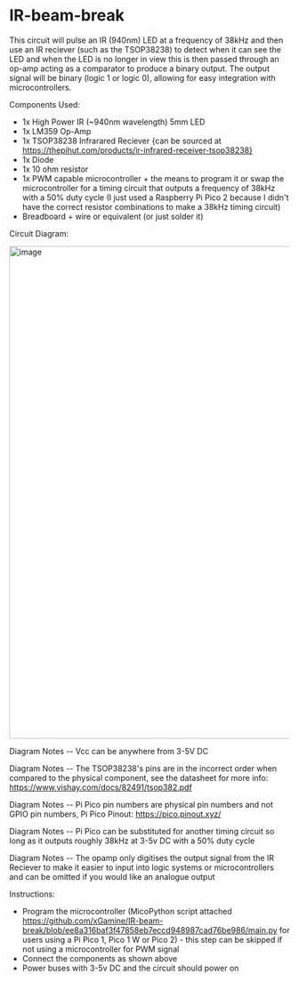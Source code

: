 # IR-beam-break
This circuit will pulse an IR (940nm) LED at a frequency of 38kHz and then use an IR reciever (such as the TSOP38238) to detect when it can see the LED and when the LED is no longer in view this is then passed through an op-amp acting as a comparator to produce a binary output. The output signal will be binary (logic 1 or logic 0), allowing for easy integration with microcontrollers.

Components Used:
 - 1x High Power IR (~940nm wavelength) 5mm LED
 - 1x LM359 Op-Amp
 - 1x TSOP38238 Infrarared Reciever {can be sourced at https://thepihut.com/products/ir-infrared-receiver-tsop38238}
 - 1x Diode
 - 1x 10 ohm resistor
 - 1x PWM capable microcontroller + the means to program it or swap the microcontroller for a timing circuit that outputs a frequency of 38kHz with a 50% duty cycle (I just used a Raspberry Pi Pico 2 because I didn't have the correct resistor combinations to make a 38kHz timing circuit)
 - Breadboard + wire or equivalent (or just solder it)

Circuit Diagram:

<img width="886" alt="image" src="https://github.com/user-attachments/assets/2949fab4-ac55-4210-bb0d-f8e80a1377c7">

Diagram Notes -- Vcc can be anywhere from 3-5V DC 

Diagram Notes -- The TSOP38238's pins are in the incorrect order when compared to the physical component, see the datasheet for more info: https://www.vishay.com/docs/82491/tsop382.pdf

Diagram Notes -- Pi Pico pin numbers are physical pin numbers and not GPIO pin numbers, Pi Pico Pinout: https://pico.pinout.xyz/

Diagram Notes -- Pi Pico can be substituted for another timing circuit so long as it outputs roughly 38kHz at 3-5v DC with a 50% duty cycle

Diagram Notes -- The opamp only digitises the output signal from the IR Reciever to make it easier to input into logic systems or microcontrollers and can be omitted if you would like an analogue output


Instructions:

 - Program the microcontroller (MicoPython script attached https://github.com/xGamine/IR-beam-break/blob/ee8a316baf3f47858eb7eccd948987cad76be986/main.py for users using a Pi Pico 1, Pico 1 W or Pico 2) - this step can be skipped if not using a microcontroller for PWM signal
 - Connect the components as shown above
 - Power buses with 3-5v DC and the circuit should power on




